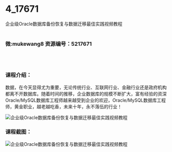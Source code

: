 # 4_17671
企业级Oracle数据库备份恢复与数据迁移最佳实践视频教程
<br/></br>
<h3>微:mukewang8 资源编号：5217671</h3>
<br/></br>
<h3>课程介绍：</h3>
<p>数据，在今天显得尤为重要，无论传统行业、互联网行业、金融行业还是政府机构都离不开数据库。随着时间的推移，企业数据库的规模不断扩大，富有经验的资深<a title="查看与 Oracle 相关的文章" target="_blank">Oracle</a>/MySQL数据库工程师越来越受到企业的欢迎，<a title="查看与 Oracle 相关的文章" target="_blank">Oracle</a>/MySQL数据库工程师，黄金职业，越老越吃香，未来十年，永不落伍的行业！</p>
<p><img src="https://www.ko996.com/wp-content/uploads/img/2021/01/1-63.png" alt="企业级Oracle数据库备份恢复与数据迁移最佳实践视频教程"></p>
<div class="info-desc">
<h3>课程截图：</h3>
<p><img src="https://www.ko996.com/wp-content/uploads/img/2021/01/2-75.png" alt="企业级Oracle数据库备份恢复与数据迁移最佳实践视频教程"></p>
<p>&nbsp;</p>


			
</div>
